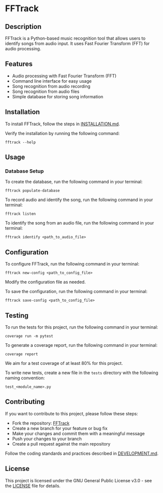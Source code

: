 # FFTrack

## Description
FFTrack is a Python-based music recognition tool that allows users to identify songs from audio input. It uses Fast Fourier Transform (FFT) for audio processing.

## Features
- Audio processing with Fast Fourier Transform (FFT)
- Command line interface for easy usage
- Song recognition from audio recording
- Song recognition from audio files
- Simple database for storing song information

## Installation
To install FFTrack, follow the steps in [INSTALLATION.md](INSTALLATION.md).

Verify the installation by running the following command:
```
fftrack --help
```

## Usage
### Database Setup
To create the database, run the following command in your terminal:
```
fftrack populate-database
```


To record audio and identify the song, run the following command in your terminal:
```
fftrack listen
```

To identify the song from an audio file, run the following command in your terminal:
```
fftrack identify <path_to_audio_file>
```


## Configuration
To configure FFTrack, run the following command in your terminal:
```
fftrack new-config <path_to_config_file>
```

Modify the configuration file as needed.

To save the configuration, run the following command in your terminal:
```
fftrack save-config <path_to_config_file>
```

## Testing

To run the tests for this project, run the following command in your terminal:
```
coverage run -m pytest
```

To generate a coverage report, run the following command in your terminal:
```
coverage report
```

We aim for a test coverage of at least 80% for this project.

To write new tests, create a new file in the `tests` directory with the following naming convention:
```
test_<module_name>.py
```



## Contributing

If you want to contribute to this project, please follow these steps:
- Fork the repository: [FFTrack](https://github.com/schuldt-ogre/fftrack)
- Create a new branch for your feature or bug fix
- Make your changes and commit them with a meaningful message
- Push your changes to your branch
- Create a pull request against the main repository

Follow the coding standards and practices described in [DEVELOPMENT.md](DEVELOPMENT.md).



## License

This project is licensed under the GNU General Public License v3.0 - see the [LICENSE](LICENSE) file for details.
